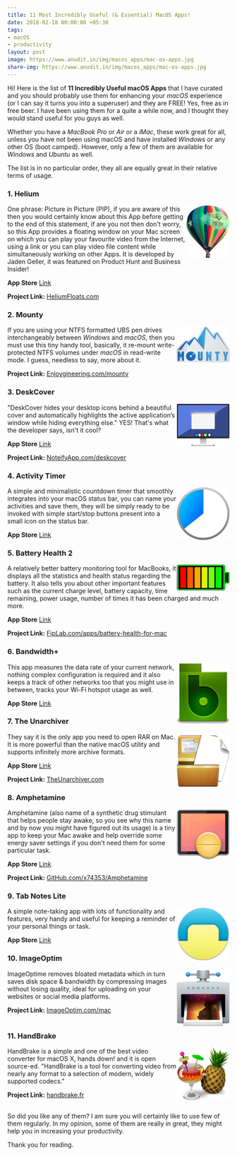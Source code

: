 ```yaml
---
title: 11 Most Incredibly Useful (& Essential) MacOS Apps!
date: 2018-02-18 00:00:00 +05:30
tags:
- macOS
- productivity
layout: post
image: https://www.anudit.in/img/macos_apps/mac-os-apps.jpg
share-img: https://www.anudit.in/img/macos_apps/mac-os-apps.jpg
---
```


Hi! Here is the list of __11 Incredibly Useful macOS Apps__ that I have curated and you should probably use them for enhancing your _macOS_ experience (or I can say it turns you into a superuser) and they are FREE! Yes, free as in free beer. I have been using them for a quite a while now, and I thought they would stand useful for you guys as well.<br>

Whether you have a _MacBook Pro_ or _Air_ or a _iMac_, these work great for all, unless you have not been using macOS and have installed _Windows_ or any other OS (boot camped). However, only a few of them are available for _Windows_ and _Ubuntu_ as well.<br>


The list is in no particular order, they all are equally great in their relative terms of usage.


<h3>1. Helium</h3>

<img src="/img/macos_apps/helium.jpg" height="120" width="98" align="right">

One phrase: Picture in Picture (PIP), if you are aware of this then you would certainly know about this App before getting to the end of this statement, if are you not then don't worry, so this App provides a floating window on your Mac screen on which you can play your favourite video from the Internet, using a link or you can play video file content while simultaneously working on other Apps. It is developed by Jaden Geller, it was featured on Product Hunt and Business Insider!

__App Store__ [Link](https://itunes.apple.com/us/app/helium/id1054607607)

__Project Link:__ [HeliumFloats.com](http://heliumfloats.com/)


<h3>2. Mounty</h3>

<img src="/img/macos_apps/mounty.jpg" height="82" width="120" align="right">

If you are using your NTFS formatted UBS pen drives interchangeably between _Windows_ and _macOS_, then you must use this tiny handy tool, basically, it re-mount write-protected NTFS volumes under _macOS_ in read-write mode. I guess, needless to say, more about it.

__Project Link:__ [Enjoygineering.com/mounty](http://enjoygineering.com/mounty/)

<h3>3. DeskCover</h3>

<img src="/img/macos_apps/deskcover.jpg" height="95" width="120" align="right">

"DeskCover hides your desktop icons behind a beautiful cover and automatically highlights the active application’s window while hiding everything else." YES! That's what the developer says, isn't it cool?

__App Store__ [Link](https://itunes.apple.com/us/app/deskcover/id1257711898)

__Project Link:__ [NoteifyApp.com/deskcover](http://www.noteifyapp.com/deskcover/)


<h3>4. Activity Timer</h3>

<img src="/img/macos_apps/activitytimer.jpg" height="120" width="120" align="right">

A simple and minimalistic countdown timer that smoothly integrates into your macOS status bar, you can name your activities and save them, they will be simply ready to be invoked with simple start/stop buttons present into a small icon on the status bar.

__App Store__ [Link](https://itunes.apple.com/us/app/activity-timer/id808647808)


<h3>5. Battery Health 2</h3>

<img src="/img/macos_apps/batteryhealth2.jpg" height="59" width="120" align="right">

A relatively better battery monitoring tool for MacBooks, it displays all the statistics and health status regarding the battery. It also tells you about other important features such as the current charge level, battery capacity, time remaining, power usage, number of times it has been charged and much more.

__App Store__ [Link](https://itunes.apple.com/us/app/battery-health-2-monitor-battery/id1120214373)

__Project Link:__ [FipLab.com/apps/battery-health-for-mac](https://fiplab.com/apps/battery-health-for-mac)


<h3>6. Bandwidth+</h3>

<img src="/img/macos_apps/bandwidth.jpg" height="137" width="120" align="right">

This app measures the data rate of your current network, nothing complex configuration is required and it also keeps a track of other networks too that you might use in between, tracks your Wi-Fi hotspot usage as well.

__App Store__ [Link](https://itunes.apple.com/us/app/bandwidth/id490461369)


<h3>7. The Unarchiver</h3>

<img src="/img/macos_apps/unarchiver.jpg" height="122" width="120" align="right">

They say it is the only app you need to open RAR on Mac. It is more powerful than the native macOS utility and supports infinitely more archive formats.

__App Store__ [Link](https://itunes.apple.com/us/app/the-unarchiver/id425424353)

__Project Link:__ [TheUnarchiver.com](https://theunarchiver.com/)


<h3>8. Amphetamine</h3>

<img src="/img/macos_apps/amphetamine.jpg" height="114" width="120" align="right">


Amphetamine (also name of a synthetic drug stimulant that helps people stay awake, so you see why this name and by now you might have figured out its usage) is a tiny app to keep your Mac awake and help override some energy saver settings if you don't need them for some particular task.

__App Store__ [Link](https://itunes.apple.com/app/amphetamine/id937984704)

__Project Link:__ [GitHub.com/x74353/Amphetamine](https://github.com/x74353/Amphetamine)


<h3>9. Tab Notes Lite</h3>

<img src="/img/macos_apps/tabsnotes.jpg" height="120" width="120" align="right">

A simple note-taking app with lots of functionality and features, very handy and useful for keeping a reminder of your personal things or task.

__App Store__ [Link](https://itunes.apple.com/us/app/tab-notes-lite/id410479438)


<h3>10. ImageOptim</h3>

<img src="/img/macos_apps/imageoptim.jpg" height="127" width="120" align="right">

ImageOptime removes bloated metadata which in turn saves disk space & bandwidth by compressing images without losing quality, ideal for uploading on your websites or social media platforms.

__Project Link:__ [ImageOptim.com/mac](https://imageoptim.com/mac)<br><br>

<h3>11. HandBrake</h3>

<img src="/img/macos_apps/handbrake.jpg" height="120" width="120" align="right">

HandBrake is a simple and one of the best video converter for macOS X, hands down! and it is open source-ed. "HandBrake is a tool for converting video from nearly any format to a selection of modern, widely supported codecs."

__Project Link:__ [handbrake.fr](https://handbrake.fr/)<br><br>

So did you like any of them? I am sure you will certainly like to use few of them regularly. In my opinion, some of them are really in great, they might help you in increasing your productivity.

Thank you for reading.